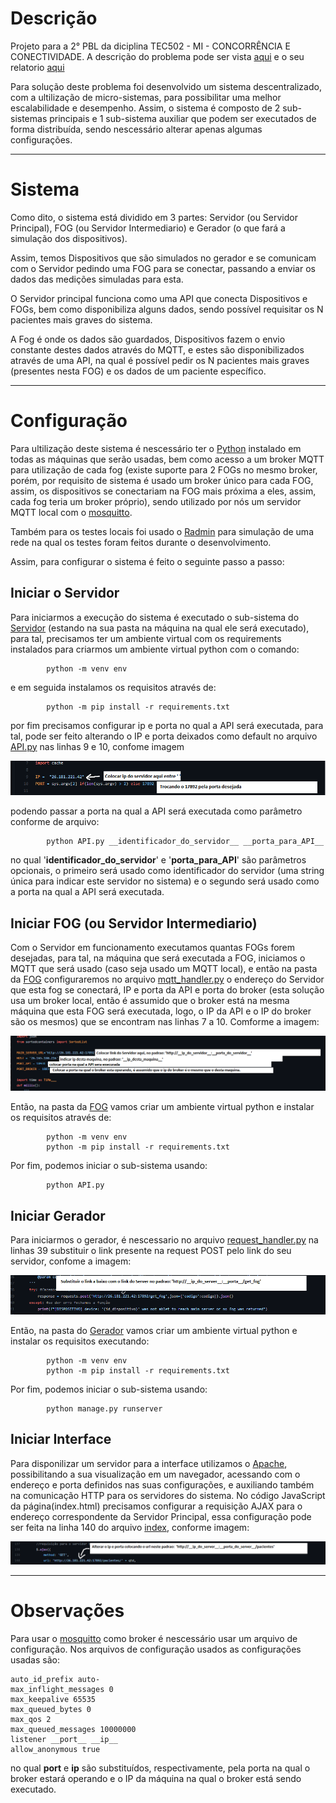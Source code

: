 # Descrição #
Projeto para a 2° PBL da diciplina TEC502 - MI - CONCORRÊNCIA E CONECTIVIDADE. A descrição do problema pode ser vista [aqui](https://github.com/denielfer/pbl-conectvidade-problema2/blob/main/Files/Apresenta%C3%A7%C3%A3o_do_Problema.pdf) e o seu relatorio [aqui](https://github.com/denielfer/pbl-conectvidade-problema2/blob/main/Files/Relat%C3%B3rio%20Problema%202(N%C3%A9voa%20das%20coisas).pdf)

Para solução deste problema foi desenvolvido um sistema descentralizado, com a ultilização de micro-sistemas, para possibilitar uma melhor escalabilidade e desempenho. Assim, o sistema é composto de 2 sub-sistemas principais e 1 sub-sistema auxiliar que podem ser executados de forma distribuída, sendo nescessário alterar apenas algumas configurações.

---

# Sistema #

Como dito, o sistema está dividido em 3 partes: Servidor (ou Servidor Principal), FOG (ou Servidor Intermediario) e Gerador (o que fará a simulação dos dispositivos).

Assim, temos Dispositivos que são simulados no gerador e se comunicam com o Servidor pedindo uma FOG para se conectar, passando a enviar os dados das medições simuladas para esta.

O Servidor principal funciona como uma API que conecta Dispositivos e FOGs, bem como disponibiliza alguns dados, sendo possível requisitar os N pacientes mais graves do sistema.

A Fog é onde os dados são guardados, Dispositivos fazem o envio constante destes dados através do MQTT, e estes são disponibilizados através de uma API, na qual é possível pedir os N pacientes mais graves (presentes nesta FOG) e os dados de um paciente específico.

---

# Configuração #

Para ultilização deste sistema é nescessário ter o [Python](https://www.python.org/) instalado em todas as máquinas que serão usadas, bem como acesso a um broker MQTT para utilização de cada fog (existe suporte para 2 FOGs no mesmo broker, porém, por requisito de sistema é usado um broker único para cada FOG, assim, os dispositivos se conectariam na FOG mais próxima a eles, assim, cada fog teria um broker próprio), sendo utilizado por nós um servidor MQTT local com o [mosquitto](https://mosquitto.org/).

Também para os testes locais foi usado o [Radmin](https://www.radmin-vpn.com/br/) para simulação de uma rede na qual os testes foram feitos durante o desenvolvimento.

Assim, para configurar o sistema é feito o seguinte passo a passo:

## Iniciar o Servidor ##

Para iniciarmos a execução do sistema é executado o sub-sistema do [Servidor](https://github.com/denielfer/pbl-conectvidade-problema2/tree/main/Server) (estando na sua pasta na máquina na qual ele será executado), para tal, precisamos ter um ambiente virtual com os requirements instalados para criarmos um ambiente virtual python com o comando:

			python -m venv env

e em seguida instalamos os requisitos através de:

			python -m pip install -r requirements.txt

por fim precisamos configurar ip e porta no qual a API será executada, para tal, pode ser feito alterando o IP e porta deixados como default no arquivo [API.py](https://github.com/denielfer/pbl-conectvidade-problema2/blob/main/Server/API.py) nas linhas 9 e 10, confome imagem

![Alt Text](imagens/server_ip_porta.png)

podendo passar a porta na qual a API será executada como parâmetro conforme de arquivo:

			python API.py __identificador_do_servidor__ __porta_para_API__


no qual '__identificador_do_servidor__' e '__porta_para_API__' são parâmetros opcionais, o primeiro será usado como identificador do servidor (uma string única para indicar este servidor no sistema) e o segundo será usado como a porta na qual a API será executada.

## Iniciar FOG (ou Servidor Intermediario) ##

Com o Servidor em funcionamento executamos quantas FOGs forem desejadas, para tal, na máquina que será executada a FOG, iniciamos o MQTT que será usado (caso seja usado um MQTT local), e então na pasta da [FOG](https://github.com/denielfer/pbl-conectvidade-problema2/tree/main/FOG) configuraremos no arquivo [mqtt_handler.py](https://github.com/denielfer/pbl-conectvidade-problema2/blob/main/FOG/mqtt_handler.py) o endereço do Servidor que esta fog se conectará, IP e porta da API e porta do broker (esta solução usa um broker local, então é assumido que o broker está na mesma máquina que esta FOG será executada, logo, o IP da API e o IP do broker são os mesmos) que se encontram nas linhas 7 a 10. Comforme a imagem:

![Alt Text](imagens/FOG.png)

Então, na pasta da [FOG](https://github.com/denielfer/pbl-conectvidade-problema2/tree/main/FOG) vamos criar um ambiente virtual python e instalar os requisitos através de:

			python -m venv env
			python -m pip install -r requirements.txt

Por fim, podemos iniciar o sub-sistema usando:

			python API.py

## Iniciar Gerador ##

Para iniciarmos o gerador, é nescessario no arquivo [request_handler.py](https://github.com/denielfer/pbl-conectvidade-problema2/blob/main/Gerador/dispositivo/request_handler.py) na linhas 39 substituir o link presente na request POST pelo link do seu servidor, confome a imagem:

![Alt Text](imagens/gerador.png)

Então, na pasta do [Gerador](https://github.com/denielfer/pbl-conectvidade-problema2/tree/main/Gerador) vamos criar um ambiente virtual python e instalar os requisitos executando:

			python -m venv env
			python -m pip install -r requirements.txt

Por fim, podemos iniciar o sub-sistema usando:

			python manage.py runserver

## Iniciar Interface ##

Para disponilizar um servidor para a interface utilizamos o [Apache](https://www.apache.org/), possibilitando a sua visualização em um navegador, acessando com o endereço e porta definidos nas suas configurações, e auxiliando também na comunicação HTTP para os servidores do sistema.
No código JavaScript da página(index.html) precisamos configurar a requisição AJAX para o endereço correspondente da Servidor Principal, essa configuração pode ser feita na linha 140 do arquivo [index](https://github.com/denielfer/pbl-conectvidade-problema2/blob/main/index.html), conforme imagem:

![Alt Text](imagens/interfacie.png)

---

# Observações #

Para usar o [mosquitto](https://mosquitto.org/) como broker é nescessário usar um arquivo de configuração. Nos arquivos de configuração usados as configurações usadas são:

	auto_id_prefix auto-
	max_inflight_messages 0
	max_keepalive 65535
	max_queued_bytes 0
	max_qos 2
	max_queued_messages 10000000
	listener __port__ __ip__
	allow_anonymous true

no qual __port__ e __ip__ são substituídos, respectivamente, pela porta na qual o broker estará operando e o IP da máquina na qual o broker está sendo executado.
